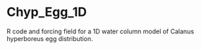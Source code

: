 # Chyp_Egg_1D
R code and forcing field for a 1D water column model of Calanus hyperboreus egg distribution.
